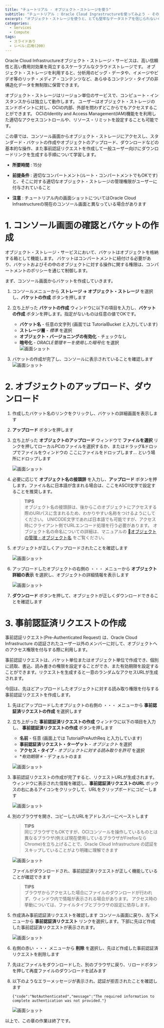 ```yaml
---
title: "チュートリアル - オブジェクト・ストレージを使う"
subtitle: "チュートリアル : Oracle Cloud Ingrastructureを使ってみよう - その8"
excerpt: "オブジェクト・ストレージを使うと、とても堅牢なデータストアを信じられないくらい安価に利用できます。まずは簡単な使い方を学びましょう"
categories:
  - Services
  - Compute
tags:
  - スライドあり
  - レベル:応用(200)
---
```


Oracle Cloud Infrastructureオブジェクト・ストレージ・サービスは、高い信頼性と高い費用対効果を両立するスケーラブルなクラウドストレージです。
オブジェクト・ストレージを利用すると、分析用のビッグ・データや、イメージやビデオ等のリッチ・メディア・コンテンツなど、あらゆるコンテンツ・タイプの非構造化データを無制限に保管できます。

オブジェクト・ストレージはリージョン単位のサービスで、コンピュート・インスタンスからは独立して動作します。
ユーザーはオブジェクト・ストレージのエンドポイントに対し、OCIの内部、外部を問わずどこからでもアクセスすることができます。
OCIのIdentity and Access Management(IAM)機能をを利用した適切なアクセスコントロールや、リソース・リミットを設定することも可能です。

この章では、コンソール画面からオブジェクト・ストレージにアクセスし、スタンダード・バケットの作成やオブジェクトのアップロード、ダウンロードなどの基本的な操作、また事前認証リクエストを作成して一般ユーザー向けにダウンロードリンクを生成する手順について学習します。

- **所要時間** : 15分

- **前提条件** : 適切なコンパートメント(ルート・コンパートメントでもOKです)と、そこに対する適切なオブジェクト・ストレージの管理権限がユーザーに付与されていること

- **注意** : チュートリアル内の画面ショットについてはOracle Cloud Infrastructureの現在のコンソール画面と異なっている場合があります


# 1. コンソール画面の確認とバケットの作成

オブジェクト・ストレージ・サービスにおいて、バケットはオブジェクトを格納する箱として機能します。
バケットはコンパートメントに紐付ける必要があり、バケットおよびその中のオブジェクトに対する操作に関する権限は、コンパートメントのポリシーを通じて制御します。

まず、コンソール画面からバケットを作成していきます。

1. コンソールメニューから **ストレージ → オブジェクト・ストレージ** を選択し、**バケットの作成** ボタンを押します

2. 立ち上がった **バケットの作成** ウィンドウに以下の項目を入力し、**バケットの作成** ボタンを押します。指定がないものは任意の値でOKです。
    - **バケット名** - 任意の文字列 (画面では TutorialBucket と入力しています)
    - **ストレージ層** - *標準* を選択
    - **オブジェクト・バージョニングの有効化** - チェックなし
    - **暗号化** - *ORACLE管理キーを使用した暗号化* を選択  
    ![画面ショット](001.webp)

3. バケットの作成が完了し、コンソールに表示されていることを確認します
    ![画面ショット](002.webp)


# 2. オブジェクトのアップロード、ダウンロード

1. 作成したバケット名のリンクをクリックし、バケットの詳細画面を表示します

1. **アップロード** ボタンを押します

1. 立ち上がった **オブジェクトのアップロード** ウィンドウで **ファイルを選択** リンクを押してローカルPCのファイルを選択するか、またはドラッグ&ドロップでファイルをウィンドウの ここにファイルをドロップします... という場所にドロップします

    ![画面ショット](003.webp)

1. 必要に応じて **オブジェクト名の接頭辞** を入力し、**アップロード** ボタンを押します。ファイル名に日本語が含まれる場合は、ここをASCII文字で設定することを推奨します。

    > **TIPS**  
    > オブジェクト名の接頭辞は、後からこのオブジェクトにアクセスする際のURIパスに含まれるため、わかりやすい名称をつけるようにしてください。
    > UNICODE文字であれば日本語でも可能ですが、アクセス時にクライアント側でURLエンコード処理を行う必要があります。
    > オブジェクト名の命名についての詳細は、マニュアルの [オブジェクトの管理 - オブジェクト名](https://docs.cloud.oracle.com/ja-jp/iaas/Content/Object/Tasks/managingobjects.htm#namerequirements) をご覧ください。

1. オブジェクトが正しくアップロードされたことを確認します

    ![画面ショット](004.webp)

1. アップロードしたオブジェクトの右側の ・・・ メニューから **オブジェクト詳細の表示** を選択し、オブジェクトの詳細情報を表示します

    ![画面ショット](005.webp)

1. **ダウンロード** ボタンを押して、オブジェクトが正しくダウンロードできることを確認します


# 3. 事前認証済リクエストの作成

事前認証リクエスト(Pre-Authenticated Request) は、Oracle Cloud Infrastructure の認証されたユーザー以外のメンバーに対して、オブジェクトへのアクセス権限を付与する際に利用します。

事前認証リクエストは、バケット単位またはオブジェクト単位で作成でき、個別に読取、書込、読み書きの権限を設定することができ、また有効期限を設定することができます。リクエストを生成すると一意のランダムなアクセスURLが生成されます。

今回は、先ほどアップロードしたオブジェクトに対する読み取り権限を付与する事前認証リクエストを作成します。

1. 先ほどアップロードしたオブジェクトの右側の ・・・ メニューから **事前認証済リクエストの作成** を選択します

1. 立ち上がった **事前認証済リクエストの作成** ウィンドウに以下の項目を入力し、 **事前認証済リクエストの作成** ボタンを押します
    - **名前** - 任意 (画面上では TutorialPreAuthReq と入力しています)
    - **事前認証済リクエスト・ターゲット** - *オブジェクト* を選択
    - **アクセス・タイプ** - *オブジェクトに対する読み取りを許可* を選択
    - **有効期限＊* - デフォルトのまま

    ![画面ショット](006.webp)

1. 事前認証リクエストの作成が完了すると、リクエストURLが生成されます。ウィンドウに表示された情報を確認し、**事前認証済リクエストのURL** ボックスの右にあるアイコンをクリックして、URLをクリップボードにコピーします

    ![画面ショット](007.webp)

1. 別のブラウザを開き、コピーしたURLをアドレスバーにペーストします

    > **TIPS**  
    > 同じブラウザでもOKですが、OCIコンソールを操作しているものとは異なるブラウザ(例えば現在使用しているブラウザがFirefoxならChrome)を立ち上げることで、Oracle Cloud Infrastructure の認証をスキップしていることがより明確に理解できます

    ![画面ショット](008.webp)

    ファイルがダウンロードされ、事前認証済リクエストが正しく機能していることが確認できます

    > **TIPS**  
    > ブラウザからアクセスした場合にファイルのダウンロードが行われず、ウィンドウ内で情報が表示される場合があります。
    > アクセス時の挙動については、ファイルタイプとブラウザの設定に依存します。

1. 作成済み事前認証済リクエストを確認します
コンソール画面に戻り、左下メニューから **事前認証済リクエスト** リンクを選択します。下部に先ほど作成した事前認証済リクエストが表示されます。

    ![画面ショット](009.webp)

1. 右側の赤い ・・・ メニューから **削除** を選択し、先ほど作成した事前認証済リクエストを削除します

1. 先ほどファイルをダウンロードした、別のブラウザに戻り、リロードボタンを押して再度ファイルのダウンロードを試みます

1. 以下のようなエラーメッセージが表示され、認証が拒否されたことを確認します

    ```{"code":"NotAuthenticated","message":"The required information to complete authentication was not provided."}```

    ![画面ショット](010.webp)

以上で、この章の作業は終了です。
